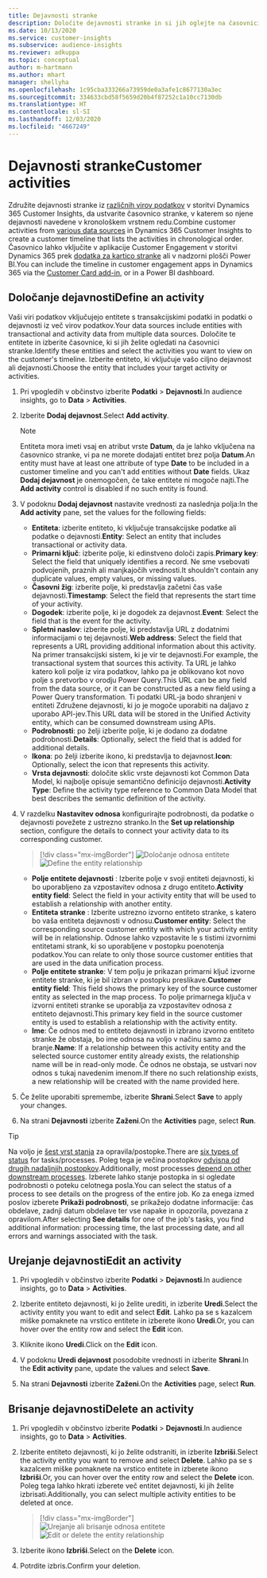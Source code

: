 ```yaml
---
title: Dejavnosti stranke
description: Določite dejavnosti stranke in si jih oglejte na časovnici stranke.
ms.date: 10/13/2020
ms.service: customer-insights
ms.subservice: audience-insights
ms.reviewer: adkuppa
ms.topic: conceptual
author: m-hartmann
ms.author: mhart
manager: shellyha
ms.openlocfilehash: 1c95cba333266a73959de0a3afe1c8677130a3ec
ms.sourcegitcommit: 334633cbd58f5659d20b4f87252c1a10cc7130db
ms.translationtype: HT
ms.contentlocale: sl-SI
ms.lasthandoff: 12/03/2020
ms.locfileid: "4667249"
---
```

# <a name="customer-activities"></a><span data-ttu-id="326ae-103">Dejavnosti stranke</span><span class="sxs-lookup"><span data-stu-id="326ae-103">Customer activities</span></span>

<span data-ttu-id="326ae-104">Združite dejavnosti stranke iz [različnih virov podatkov](data-sources.md) v storitvi Dynamics 365 Customer Insights, da ustvarite časovnico stranke, v katerem so njene dejavnosti navedene v kronološkem vrstnem redu.</span><span class="sxs-lookup"><span data-stu-id="326ae-104">Combine customer activities from [various data sources](data-sources.md) in Dynamics 365 Customer Insights to create a customer timeline that lists the activities in chronological order.</span></span> <span data-ttu-id="326ae-105">Časovnico lahko vključite v aplikacije Customer Engagement v storitvi Dynamics 365 prek [dodatka za kartico stranke](customer-card-add-in.md) ali v nadzorni plošči Power BI.</span><span class="sxs-lookup"><span data-stu-id="326ae-105">You can include the timeline in customer engagement apps in Dynamics 365 via the [Customer Card add-in](customer-card-add-in.md), or in a Power BI dashboard.</span></span>

## <a name="define-an-activity"></a><span data-ttu-id="326ae-106">Določanje dejavnosti</span><span class="sxs-lookup"><span data-stu-id="326ae-106">Define an activity</span></span>

<span data-ttu-id="326ae-107">Vaši viri podatkov vključujejo entitete s transakcijskimi podatki in podatki o dejavnosti iz več virov podatkov.</span><span class="sxs-lookup"><span data-stu-id="326ae-107">Your data sources include entities with transactional and activity data from multiple data sources.</span></span> <span data-ttu-id="326ae-108">Določite te entitete in izberite časovnice, ki si jih želite ogledati na časovnici stranke.</span><span class="sxs-lookup"><span data-stu-id="326ae-108">Identify these entities and select the activities you want to view on the customer's timeline.</span></span> <span data-ttu-id="326ae-109">Izberite entiteto, ki vključuje vašo ciljno dejavnost ali dejavnosti.</span><span class="sxs-lookup"><span data-stu-id="326ae-109">Choose the entity that includes your target activity or activities.</span></span>

1. <span data-ttu-id="326ae-110">Pri vpogledih v občinstvo izberite **Podatki** > **Dejavnosti**.</span><span class="sxs-lookup"><span data-stu-id="326ae-110">In audience insights, go to **Data** > **Activities**.</span></span>

1. <span data-ttu-id="326ae-111">Izberite **Dodaj dejavnost**.</span><span class="sxs-lookup"><span data-stu-id="326ae-111">Select **Add activity**.</span></span>

   > [!NOTE]
   > <span data-ttu-id="326ae-112">Entiteta mora imeti vsaj en atribut vrste **Datum**, da je lahko vključena na časovnico stranke, vi pa ne morete dodajati entitet brez polja **Datum**.</span><span class="sxs-lookup"><span data-stu-id="326ae-112">An entity must have at least one attribute of type **Date** to be included in a customer timeline and you can't add entities without **Date** fields.</span></span> <span data-ttu-id="326ae-113">Ukaz **Dodaj dejavnost** je onemogočen, če take entitete ni mogoče najti.</span><span class="sxs-lookup"><span data-stu-id="326ae-113">The **Add activity** control is disabled if no such entity is found.</span></span>

1. <span data-ttu-id="326ae-114">V podoknu **Dodaj dejavnost** nastavite vrednosti za naslednja polja:</span><span class="sxs-lookup"><span data-stu-id="326ae-114">In the **Add activity** pane, set the values for the following fields:</span></span>

   - <span data-ttu-id="326ae-115">**Entiteta**: izberite entiteto, ki vključuje transakcijske podatke ali podatke o dejavnosti.</span><span class="sxs-lookup"><span data-stu-id="326ae-115">**Entity**: Select an entity that includes transactional or activity data.</span></span>
   - <span data-ttu-id="326ae-116">**Primarni ključ**: izberite polje, ki edinstveno določi zapis.</span><span class="sxs-lookup"><span data-stu-id="326ae-116">**Primary key**: Select the field that uniquely identifies a record.</span></span> <span data-ttu-id="326ae-117">Ne sme vsebovati podvojenih, praznih ali manjkajočih vrednosti.</span><span class="sxs-lookup"><span data-stu-id="326ae-117">It shouldn't contain any duplicate values, empty values, or missing values.</span></span>
   - <span data-ttu-id="326ae-118">**Časovni žig**: izberite polje, ki predstavlja začetni čas vaše dejavnosti.</span><span class="sxs-lookup"><span data-stu-id="326ae-118">**Timestamp**: Select the field that represents the start time of your activity.</span></span>
   - <span data-ttu-id="326ae-119">**Dogodek**: izberite polje, ki je dogodek za dejavnost.</span><span class="sxs-lookup"><span data-stu-id="326ae-119">**Event**: Select the field that is the event for the activity.</span></span>
   - <span data-ttu-id="326ae-120">**Spletni naslov**: izberite polje, ki predstavlja URL z dodatnimi informacijami o tej dejavnosti.</span><span class="sxs-lookup"><span data-stu-id="326ae-120">**Web address**: Select the field that represents a URL providing additional information about this activity.</span></span> <span data-ttu-id="326ae-121">Na primer transakcijski sistem, ki je vir te dejavnosti.</span><span class="sxs-lookup"><span data-stu-id="326ae-121">For example, the transactional system that sources this activity.</span></span> <span data-ttu-id="326ae-122">Ta URL je lahko katero koli polje iz vira podatkov, lahko pa je oblikovano kot novo polje s pretvorbo v orodju Power Query.</span><span class="sxs-lookup"><span data-stu-id="326ae-122">This URL can be any field from the data source, or it can be constructed as a new field using a Power Query transformation.</span></span> <span data-ttu-id="326ae-123">Ti podatki URL-ja bodo shranjeni v entiteti Združene dejavnosti, ki jo je mogoče uporabiti na daljavo z uporabo API-jev.</span><span class="sxs-lookup"><span data-stu-id="326ae-123">This URL data will be stored in the Unified Activity entity, which can be consumed downstream using APIs.</span></span>
   - <span data-ttu-id="326ae-124">**Podrobnosti**: po želji izberite polje, ki je dodano za dodatne podrobnosti.</span><span class="sxs-lookup"><span data-stu-id="326ae-124">**Details**: Optionally, select the field that is added for additional details.</span></span>
   - <span data-ttu-id="326ae-125">**Ikona**: po želji izberite ikono, ki predstavlja to dejavnost.</span><span class="sxs-lookup"><span data-stu-id="326ae-125">**Icon**: Optionally, select the icon that represents this activity.</span></span>
   - <span data-ttu-id="326ae-126">**Vrsta dejavnosti**: določite sklic vrste dejavnosti kot Common Data Model, ki najbolje opisuje semantično definicijo dejavnosti.</span><span class="sxs-lookup"><span data-stu-id="326ae-126">**Activity Type**: Define the activity type reference to Common Data Model that best describes the semantic definition of the activity.</span></span>

1. <span data-ttu-id="326ae-127">V razdelku **Nastavitev odnosa** konfigurirajte podrobnosti, da podatke o dejavnosti povežete z ustrezno stranko.</span><span class="sxs-lookup"><span data-stu-id="326ae-127">In the **Set up relationship** section, configure the details to connect your activity data to its corresponding customer.</span></span>

   > [!div class="mx-imgBorder"]
   > <span data-ttu-id="326ae-128">![Določanje odnosa entitete](media/activities-entities-define.png "Določanje odnosa entitete")</span><span class="sxs-lookup"><span data-stu-id="326ae-128">![Define the entity relationship](media/activities-entities-define.png "Define the entity relationship")</span></span>

    - <span data-ttu-id="326ae-129">**Polje entitete dejavnosti** : Izberite polje v svoji entiteti dejavnosti, ki bo uporabljeno za vzpostavitev odnosa z drugo entiteto.</span><span class="sxs-lookup"><span data-stu-id="326ae-129">**Activity entity field**: Select the field in your activity entity that will be used to establish a relationship with another entity.</span></span>
    - <span data-ttu-id="326ae-130">**Entiteta stranke** : Izberite ustrezno izvorno entiteto stranke, s katero bo vaša entiteta dejavnosti v odnosu.</span><span class="sxs-lookup"><span data-stu-id="326ae-130">**Customer entity**: Select the corresponding source customer entity with which your activity entity will be in relationship.</span></span> <span data-ttu-id="326ae-131">Odnose lahko vzpostavite le s tistimi izvornimi entitetami strank, ki so uporabljene v postopku poenotenja podatkov.</span><span class="sxs-lookup"><span data-stu-id="326ae-131">You can relate to only those source customer entities that are used in the data unification process.</span></span>
    - <span data-ttu-id="326ae-132">**Polje entitete stranke**: V tem polju je prikazan primarni ključ izvorne entitete stranke, ki je bil izbran v postopku preslikave.</span><span class="sxs-lookup"><span data-stu-id="326ae-132">**Customer entity field**: This field shows the primary key of the source customer entity as selected in the map process.</span></span> <span data-ttu-id="326ae-133">To polje primarnega ključa v izvorni entiteti stranke se uporablja za vzpostavitev odnosa z entiteto dejavnosti.</span><span class="sxs-lookup"><span data-stu-id="326ae-133">This primary key field in the source customer entity is used to establish a relationship with the activity entity.</span></span>
    - <span data-ttu-id="326ae-134">**Ime**: Če odnos med to entiteto dejavnosti in izbrano izvorno entiteto stranke že obstaja, bo ime odnosa na voljo v načinu samo za branje.</span><span class="sxs-lookup"><span data-stu-id="326ae-134">**Name**: If a relationship between this activity entity and the selected source customer entity already exists, the relationship name will be in read-only mode.</span></span> <span data-ttu-id="326ae-135">Če odnos ne obstaja, se ustvari nov odnos s tukaj navedenim imenom.</span><span class="sxs-lookup"><span data-stu-id="326ae-135">If there no such relationship exists, a new relationship will be created with the name provided here.</span></span>

1. <span data-ttu-id="326ae-136">Če želite uporabiti spremembe, izberite **Shrani**.</span><span class="sxs-lookup"><span data-stu-id="326ae-136">Select **Save** to apply your changes.</span></span>

1. <span data-ttu-id="326ae-137">Na strani **Dejavnosti** izberite **Zaženi**.</span><span class="sxs-lookup"><span data-stu-id="326ae-137">On the **Activities** page, select **Run**.</span></span>

> [!TIP]
> <span data-ttu-id="326ae-138">Na voljo je [šest vrst stanja](system.md#status-types) za opravila/postopke.</span><span class="sxs-lookup"><span data-stu-id="326ae-138">There are [six types of status](system.md#status-types) for tasks/processes.</span></span> <span data-ttu-id="326ae-139">Poleg tega je večina postopkov [odvisna od drugih nadaljnjih postopkov](system.md#refresh-policies).</span><span class="sxs-lookup"><span data-stu-id="326ae-139">Additionally, most processes [depend on other downstream processes](system.md#refresh-policies).</span></span> <span data-ttu-id="326ae-140">Izberete lahko stanje postopka in si ogledate podrobnosti o poteku celotnega posla.</span><span class="sxs-lookup"><span data-stu-id="326ae-140">You can select the status of a process to see details on the progress of the entire job.</span></span> <span data-ttu-id="326ae-141">Ko za enega izmed poslov izberete **Prikaži podrobnosti**, se prikažejo dodatne informacije: čas obdelave, zadnji datum obdelave ter vse napake in opozorila, povezana z opravilom.</span><span class="sxs-lookup"><span data-stu-id="326ae-141">After selecting **See details** for one of the job's tasks, you find additional information: processing time, the last processing date, and all errors and warnings associated with the task.</span></span>

## <a name="edit-an-activity"></a><span data-ttu-id="326ae-142">Urejanje dejavnosti</span><span class="sxs-lookup"><span data-stu-id="326ae-142">Edit an activity</span></span>

1. <span data-ttu-id="326ae-143">Pri vpogledih v občinstvo izberite **Podatki** > **Dejavnosti**.</span><span class="sxs-lookup"><span data-stu-id="326ae-143">In audience insights, go to **Data** > **Activities**.</span></span>

2. <span data-ttu-id="326ae-144">Izberite entiteto dejavnosti, ki jo želite urediti, in izberite **Uredi**.</span><span class="sxs-lookup"><span data-stu-id="326ae-144">Select the activity entity you want to edit and select **Edit**.</span></span> <span data-ttu-id="326ae-145">Lahko pa se s kazalcem miške pomaknete na vrstico entitete in izberete ikono **Uredi**.</span><span class="sxs-lookup"><span data-stu-id="326ae-145">Or, you can hover over the entity row and select the **Edit** icon.</span></span>

3. <span data-ttu-id="326ae-146">Kliknite ikono **Uredi**.</span><span class="sxs-lookup"><span data-stu-id="326ae-146">Click on the **Edit** icon.</span></span>

4. <span data-ttu-id="326ae-147">V podoknu **Uredi dejavnost** posodobite vrednosti in izberite **Shrani**.</span><span class="sxs-lookup"><span data-stu-id="326ae-147">In the **Edit activity** pane, update the values and select **Save**.</span></span>

5. <span data-ttu-id="326ae-148">Na strani **Dejavnosti** izberite **Zaženi**.</span><span class="sxs-lookup"><span data-stu-id="326ae-148">On the **Activities** page, select **Run**.</span></span>

## <a name="delete-an-activity"></a><span data-ttu-id="326ae-149">Brisanje dejavnosti</span><span class="sxs-lookup"><span data-stu-id="326ae-149">Delete an activity</span></span>

1. <span data-ttu-id="326ae-150">Pri vpogledih v občinstvo izberite **Podatki** > **Dejavnosti**.</span><span class="sxs-lookup"><span data-stu-id="326ae-150">In audience insights, go to **Data** > **Activities**.</span></span>

2. <span data-ttu-id="326ae-151">Izberite entiteto dejavnosti, ki jo želite odstraniti, in izberite **Izbriši**.</span><span class="sxs-lookup"><span data-stu-id="326ae-151">Select the activity entity you want to remove and select **Delete**.</span></span> <span data-ttu-id="326ae-152">Lahko pa se s kazalcem miške pomaknete na vrstico entitete in izberete ikono **Izbriši**.</span><span class="sxs-lookup"><span data-stu-id="326ae-152">Or, you can hover over the entity row and select the **Delete** icon.</span></span> <span data-ttu-id="326ae-153">Poleg tega lahko hkrati izberete več entitet dejavnosti, ki jih želite izbrisati.</span><span class="sxs-lookup"><span data-stu-id="326ae-153">Additionally, you can select multiple activity entities to be deleted at once.</span></span>
   > [!div class="mx-imgBorder"]
   > <span data-ttu-id="326ae-154">![Urejanje ali brisanje odnosa entitete](media/activities-entities-edit-delete.png "Urejanje ali brisanje odnosa entitete")</span><span class="sxs-lookup"><span data-stu-id="326ae-154">![Edit or delete the entity relationship](media/activities-entities-edit-delete.png "Edit or delete the entity relationship")</span></span>

3. <span data-ttu-id="326ae-155">Izberite ikono **Izbriši**.</span><span class="sxs-lookup"><span data-stu-id="326ae-155">Select on the **Delete** icon.</span></span>

4. <span data-ttu-id="326ae-156">Potrdite izbris.</span><span class="sxs-lookup"><span data-stu-id="326ae-156">Confirm your deletion.</span></span>
